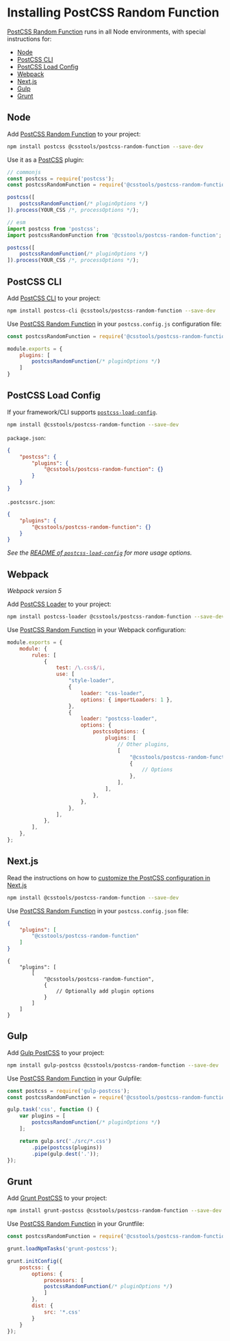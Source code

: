 # Installing PostCSS Random Function

[PostCSS Random Function] runs in all Node environments, with special instructions for:

- [Node](#node)
- [PostCSS CLI](#postcss-cli)
- [PostCSS Load Config](#postcss-load-config)
- [Webpack](#webpack)
- [Next.js](#nextjs)
- [Gulp](#gulp)
- [Grunt](#grunt)



## Node

Add [PostCSS Random Function] to your project:

```bash
npm install postcss @csstools/postcss-random-function --save-dev
```

Use it as a [PostCSS] plugin:

```js
// commonjs
const postcss = require('postcss');
const postcssRandomFunction = require('@csstools/postcss-random-function');

postcss([
	postcssRandomFunction(/* pluginOptions */)
]).process(YOUR_CSS /*, processOptions */);
```

```js
// esm
import postcss from 'postcss';
import postcssRandomFunction from '@csstools/postcss-random-function';

postcss([
	postcssRandomFunction(/* pluginOptions */)
]).process(YOUR_CSS /*, processOptions */);
```

## PostCSS CLI

Add [PostCSS CLI] to your project:

```bash
npm install postcss-cli @csstools/postcss-random-function --save-dev
```

Use [PostCSS Random Function] in your `postcss.config.js` configuration file:

```js
const postcssRandomFunction = require('@csstools/postcss-random-function');

module.exports = {
	plugins: [
		postcssRandomFunction(/* pluginOptions */)
	]
}
```

## PostCSS Load Config

If your framework/CLI supports [`postcss-load-config`](https://github.com/postcss/postcss-load-config).

```bash
npm install @csstools/postcss-random-function --save-dev
```

`package.json`:

```json
{
	"postcss": {
		"plugins": {
			"@csstools/postcss-random-function": {}
		}
	}
}
```

`.postcssrc.json`:

```json
{
	"plugins": {
		"@csstools/postcss-random-function": {}
	}
}
```

_See the [README of `postcss-load-config`](https://github.com/postcss/postcss-load-config#usage) for more usage options._

## Webpack

_Webpack version 5_

Add [PostCSS Loader] to your project:

```bash
npm install postcss-loader @csstools/postcss-random-function --save-dev
```

Use [PostCSS Random Function] in your Webpack configuration:

```js
module.exports = {
	module: {
		rules: [
			{
				test: /\.css$/i,
				use: [
					"style-loader",
					{
						loader: "css-loader",
						options: { importLoaders: 1 },
					},
					{
						loader: "postcss-loader",
						options: {
							postcssOptions: {
								plugins: [
									// Other plugins,
									[
										"@csstools/postcss-random-function",
										{
											// Options
										},
									],
								],
							},
						},
					},
				],
			},
		],
	},
};
```

## Next.js

Read the instructions on how to [customize the PostCSS configuration in Next.js](https://nextjs.org/docs/advanced-features/customizing-postcss-config)

```bash
npm install @csstools/postcss-random-function --save-dev
```

Use [PostCSS Random Function] in your `postcss.config.json` file:

```json
{
	"plugins": [
		"@csstools/postcss-random-function"
	]
}
```

```json5
{
	"plugins": [
		[
			"@csstools/postcss-random-function",
			{
				// Optionally add plugin options
			}
		]
	]
}
```

## Gulp

Add [Gulp PostCSS] to your project:

```bash
npm install gulp-postcss @csstools/postcss-random-function --save-dev
```

Use [PostCSS Random Function] in your Gulpfile:

```js
const postcss = require('gulp-postcss');
const postcssRandomFunction = require('@csstools/postcss-random-function');

gulp.task('css', function () {
	var plugins = [
		postcssRandomFunction(/* pluginOptions */)
	];

	return gulp.src('./src/*.css')
		.pipe(postcss(plugins))
		.pipe(gulp.dest('.'));
});
```

## Grunt

Add [Grunt PostCSS] to your project:

```bash
npm install grunt-postcss @csstools/postcss-random-function --save-dev
```

Use [PostCSS Random Function] in your Gruntfile:

```js
const postcssRandomFunction = require('@csstools/postcss-random-function');

grunt.loadNpmTasks('grunt-postcss');

grunt.initConfig({
	postcss: {
		options: {
			processors: [
			postcssRandomFunction(/* pluginOptions */)
			]
		},
		dist: {
			src: '*.css'
		}
	}
});
```

[Gulp PostCSS]: https://github.com/postcss/gulp-postcss
[Grunt PostCSS]: https://github.com/nDmitry/grunt-postcss
[PostCSS]: https://github.com/postcss/postcss
[PostCSS CLI]: https://github.com/postcss/postcss-cli
[PostCSS Loader]: https://github.com/postcss/postcss-loader
[PostCSS Random Function]: https://github.com/csstools/postcss-plugins/tree/main/plugins/postcss-random-function
[Next.js]: https://nextjs.org
